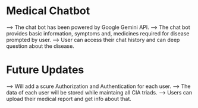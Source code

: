# Medical Chatbot

--> The chat bot has been powered by Google Gemini API.
--> The chat bot provides basic information, symptoms and, medicines required for disease prompted by user.
--> User can access their chat history and can deep question about the disease.


# Future Updates

--> Will add a scure Authorization and Authentication for each user.
--> The data of each user will be stored while maintaing all CIA triads.
--> Users can upload their medical report and get info about that.
